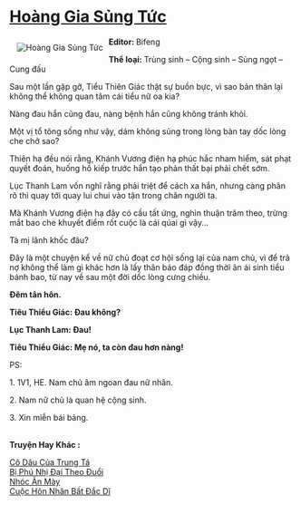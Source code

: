 <a href="https://utruyen.com/hoang-gia-sung-tuc/17333/" title="Hoàng Gia Sủng Tức"><h1>Hoàng Gia Sủng Tức</h1></a><div style="display:table"><img align="right" style="float: left; padding: 10px;" src="https://utruyen.com/images/story/200x260/hoang-gia-sung-tuc.jpg" alt="Hoàng Gia Sủng Tức"><strong>Editor: </strong>Bifeng<p></p><strong>Thể loại: </strong>Trùng sinh – Cộng sinh – Sủng ngọt – Cung đấu <p></p>Sau một lần gặp gỡ, Tiểu Thiên Giác thật sự buồn bực, vì sao bản thân lại không thể không quan tâm cái tiểu nữ oa kia?<p></p>Nàng đau hắn cũng đau, nàng bệnh hắn cũng không tránh khỏi.<p></p>Một vị tổ tông sống như vậy, dám không sủng trong lòng bàn tay dốc lòng che chở sao?<p></p>Thiên hạ đều nói rằng, Khánh Vương điện hạ phúc hắc nham hiểm, sát phạt quyết đoán, huống hồ kiếp trước hắn tạo phản thất bại phải chết sớm.<p></p>Lục Thanh Lam vốn nghĩ rằng phải triệt để cách xa hắn, nhưng càng phân rõ thì quay tới quay lui chui vào tận trong chăn người ta.<p></p>Mà Khánh Vương điện hạ đây có cầu tất ứng, nghìn thuận trăm theo, trừng mắt bao che khuyết điểm rốt cuộc là cái qúai gì vậy...<p></p>Tà mị lãnh khốc đâu?<p></p>Đây là một chuyện kể về nữ chủ đoạt cơ hội sống lại của nam chủ, vì để trả nợ không thể làm gì khác hơn là lấy thân báo đáp đồng thời ân ái sinh tiểu bánh bao, từ nay về sau một đời dốc lòng cưng chiều.<p></p>____________________<p></p>Đêm tân hôn.<p></p>Tiêu Thiểu Giác: Đau không?<p></p>Lục Thanh Lam: Đau!<p></p>Tiêu Thiểu Giác: Mẹ nó, ta còn đau hơn nàng!<p></p>____________________<p></p>PS:<p></p>1. 1V1, HE. Nam chủ âm ngoan đau nữ nhân.<p></p>2. Nam nữ chủ là quan hệ cộng sinh.<p></p>3. Xin miễn bái bảng.</div><p><br><b>Truyện Hay Khác :</b></p><a href="https://utruyen.com/co-dau-cua-trung-ta/16943/" alt="Cô Dâu Của Trung Tá">Cô Dâu Của Trung Tá</a><br/><a href="https://www.flickr.com/photos/184340401@N07/48819062176/" alt="Bị Phú Nhị Đại Theo Đuổi">Bị Phú Nhị Đại Theo Đuổi</a><br/><a href="https://github.com/quanluxury/dammy/tree/master/truyenhay/22024/" alt="Nhóc Ăn Mày">Nhóc Ăn Mày</a><br/><a href="https://www.flickr.com/photos/183745219@N08/49133204077/" alt="Cuộc Hôn Nhân Bất Đắc Dĩ">Cuộc Hôn Nhân Bất Đắc Dĩ</a><br/>